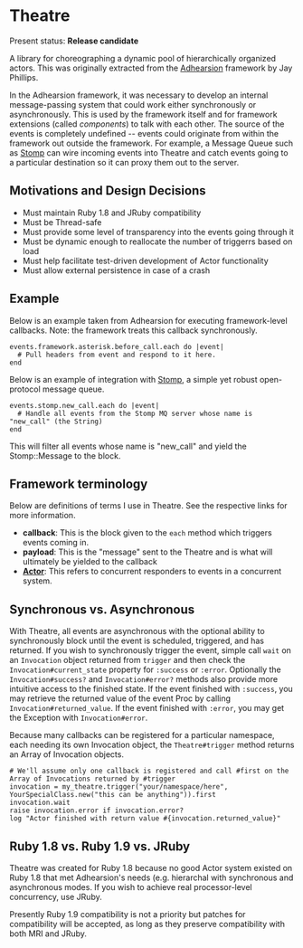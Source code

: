 Theatre
=======

Present status: **Release candidate**

A library for choreographing a dynamic pool of hierarchically organized actors. This was originally extracted from the [Adhearsion](http://adhearsion.com) framework by Jay Phillips.

In the Adhearsion framework, it was necessary to develop an internal message-passing system that could work either synchronously or asynchronously. This is used by the framework itself and for framework extensions (called _components_) to talk with each other. The source of the events is completely undefined -- events could originate from within the framework out outside the framework. For example, a Message Queue such as [Stomp](http://stomp.codehaus.org) can wire incoming events into Theatre and catch events going to a particular destination so it can proxy them out to the server.

Motivations and Design Decisions
--------------------------------

* Must maintain Ruby 1.8 and JRuby compatibility
* Must be Thread-safe
* Must provide some level of transparency into the events going through it
* Must be dynamic enough to reallocate the number of triggerrs based on load
* Must help facilitate test-driven development of Actor functionality
* Must allow external persistence in case of a crash

Example
-------

Below is an example taken from Adhearsion for executing framework-level callbacks. Note: the framework treats this callback synchronously.

    events.framework.asterisk.before_call.each do |event|
      # Pull headers from event and respond to it here.
    end

Below is an example of integration with [Stomp](http://stomp.codehaus.org/), a simple yet robust open-protocol message queue.

    events.stomp.new_call.each do |event|
      # Handle all events from the Stomp MQ server whose name is "new_call" (the String)
    end

This will filter all events whose name is "new_call" and yield the Stomp::Message to the block.

Framework terminology
--------------------

Below are definitions of terms I use in Theatre. See the respective links for more information.

* **callback**: This is the block given to the `each` method which triggers events coming in.
* **payload**: This is the "message" sent to the Theatre and is what will ultimately be yielded to the callback
* **[Actor](http://en.wikipedia.org/wiki/Actor_model)**: This refers to concurrent responders to events in a concurrent system.

Synchronous vs. Asynchronous
----------------------------

With Theatre, all events are asynchronous with the optional ability to synchronously block until the event is scheduled, triggered, and has returned. If you wish to synchronously trigger the event, simple call `wait` on an `Invocation` object returned from `trigger` and then check the `Invocation#current_state` property for `:success` or `:error`. Optionally the `Invocation#success?` and `Invocation#error?` methods also provide more intuitive access to the finished state. If the event finished with `:success`, you may retrieve the returned value of the event Proc by calling `Invocation#returned_value`. If the event finished with `:error`, you may get the Exception with `Invocation#error`.

Because many callbacks can be registered for a particular namespace, each needing its own Invocation object, the `Theatre#trigger` method returns an Array of Invocation objects.

    # We'll assume only one callback is registered and call #first on the Array of Invocations returned by #trigger
    invocation = my_theatre.trigger("your/namespace/here", YourSpecialClass.new("this can be anything")).first
    invocation.wait
    raise invocation.error if invocation.error?
    log "Actor finished with return value #{invocation.returned_value}"

Ruby 1.8 vs. Ruby 1.9 vs. JRuby
-------------------------------

Theatre was created for Ruby 1.8 because no good Actor system existed on Ruby 1.8 that met Adhearsion's needs (e.g. hierarchal with synchronous and asynchronous modes. If you wish to achieve real processor-level concurrency, use JRuby.

Presently Ruby 1.9 compatibility is not a priority but patches for compatibility will be accepted, as long as they preserve compatibility with both MRI and JRuby.
